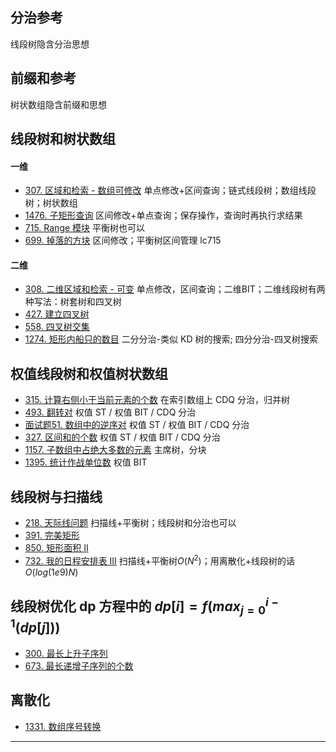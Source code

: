 ## 分治参考
线段树隐含分治思想

## 前缀和参考
树状数组隐含前缀和思想

## 线段树和树状数组
#### 一维
- [307. 区域和检索 - 数组可修改](https://leetcode-cn.com/problems/range-sum-query-mutable/) 单点修改+区间查询；链式线段树；数组线段树；树状数组
- [1476. 子矩形查询](https://leetcode-cn.com/problems/subrectangle-queries/) 区间修改+单点查询；保存操作，查询时再执行求结果
- [715. Range 模块](https://leetcode-cn.com/problems/range-module/) 平衡树也可以
- [699. 掉落的方块](https://leetcode-cn.com/problems/falling-squares/) 区间修改；平衡树区间管理 lc715

#### 二维
- [308. 二维区域和检索 - 可变](https://leetcode-cn.com/problems/range-sum-query-2d-mutable/) 单点修改，区间查询；二维BIT；二维线段树有两种写法：树套树和四叉树
- [427. 建立四叉树](https://leetcode-cn.com/problems/construct-quad-tree/)
- [558. 四叉树交集](https://leetcode-cn.com/problems/logical-or-of-two-binary-grids-represented-as-quad-trees/)
- [1274. 矩形内船只的数目](https://leetcode-cn.com/problems/number-of-ships-in-a-rectangle/) 二分分治-类似 KD 树的搜索; 四分分治-四叉树搜索

## 权值线段树和权值树状数组
- [315. 计算右侧小于当前元素的个数](https://leetcode-cn.com/problems/count-of-smaller-numbers-after-self/) 在索引数组上 CDQ 分治，归并树
- [493. 翻转对](https://leetcode-cn.com/problems/reverse-pairs/) 权值 ST / 权值 BIT / CDQ 分治
- [面试题51. 数组中的逆序对](https://leetcode-cn.com/problems/shu-zu-zhong-de-ni-xu-dui-lcof/) 权值 ST / 权值 BIT / CDQ 分治
- [327. 区间和的个数](https://leetcode-cn.com/problems/count-of-range-sum/) 权值 ST / 权值 BIT / CDQ 分治
- [1157. 子数组中占绝大多数的元素](https://leetcode-cn.com/problems/online-majority-element-in-subarray/) 主席树，分块
- [1395. 统计作战单位数](https://leetcode-cn.com/problems/count-number-of-teams/) 权值 BIT

## 线段树与扫描线
- [218. 天际线问题](https://leetcode-cn.com/problems/the-skyline-problem/) 扫描线+平衡树；线段树和分治也可以
- [391. 完美矩形](https://leetcode-cn.com/problems/perfect-rectangle/)
- [850. 矩形面积 II](https://leetcode-cn.com/problems/rectangle-area-ii/)
- [732. 我的日程安排表 III](https://leetcode-cn.com/problems/my-calendar-iii/) 扫描线+平衡树$O(N^{2})$；用离散化+线段树的话 $O(log(1e9)N)$

## 线段树优化 dp 方程中的 $dp[i] = f(max_{j=0}^{i-1}(dp[j]))$
- [300. 最长上升子序列](https://leetcode-cn.com/problems/longest-increasing-subsequence/)  
- [673. 最长递增子序列的个数](https://leetcode-cn.com/problems/number-of-longest-increasing-subsequence/)  

## 离散化
- [1331. 数组序号转换](https://leetcode-cn.com/problems/rank-transform-of-an-array/)

---

